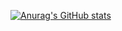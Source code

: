 [![Anurag's GitHub stats](https://github-readme-stats.vercel.app/api?username=sergioalvarezmed&count_private=true&show_icons=true)](https://github.com/anuraghazra/github-readme-stats)
